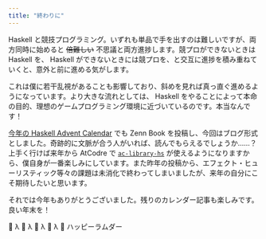 ```yaml
---
title: "終わりに"
---
```


Haskell と競技プログラミング。いずれも単品で手を出すのは難しいですが、両方同時に始めると ~~倍難しい~~ 不思議と両方進捗します。競プロができないときは Haskell を、 Haskell ができないときには競プロを、と交互に進捗を積み重ねていくと、意外と前に進める気がします。

これは僕に若干乱視があることも影響しており、斜めを見れば真っ直ぐ進めるようになっています。より大きな流れとしては、 Haskell をやることによって本命の目的、理想のゲームプログラミング環境に近づいているのです。本当なんです！

[今年の Haskell Advent Calendar](https://qiita.com/advent-calendar/2024/haskell) でも Zenn Book を投稿し、今回はブログ形式としました。奇跡的に文脈が合う人がいれば、読んでもらえるでしょうか……？　上手く行けば来年から AtCodre で [`ac-library-hs`](https://github.com/toyboot4e/ac-library-hs) が使えるようになりますから、僕自身が一番楽しみにしています。また昨年の投稿から、エフェクト・ヒューリスティック等々の課題は未消化で終わってしまいましたが、来年の自分にこそ期待したいと思います。

それでは今年もありがとうございました。残りのカレンダー記事も楽しみです。良い年末を！

🎉 λ 🎉 λ 🎉 λ 🎉 λ 🎉 ハッピーラムダー
